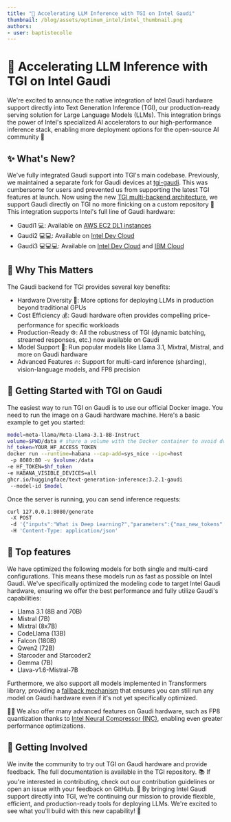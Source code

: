 ```yaml
---
title: "🚀 Accelerating LLM Inference with TGI on Intel Gaudi"
thumbnail: /blog/assets/optimum_intel/intel_thumbnail.png
authors:
- user: baptistecolle
---
```


# 🚀 Accelerating LLM Inference with TGI on Intel Gaudi

We're excited to announce the native integration of Intel Gaudi hardware support directly into Text Generation Inference (TGI), our production-ready serving solution for Large Language Models (LLMs). This integration brings the power of Intel's specialized AI accelerators to our high-performance inference stack, enabling more deployment options for the open-source AI community 🎉

## ✨ What's New? 

We've fully integrated Gaudi support into TGI's main codebase. Previously, we maintained a separate fork for Gaudi devices at [tgi-gaudi](https://github.com/huggingface/tgi-gaudi). This was cumbersome for users and prevented us from supporting the latest TGI features at launch. Now using the new [TGI multi-backend architecture](https://huggingface.co/blog/tgi-multi-backend), we support Gaudi directly on TGI no more finicking on a custom repository 🙌
This integration supports Intel's full line of Gaudi hardware:
- Gaudi1 💻: Available on [AWS EC2 DL1 instances](https://aws.amazon.com/ec2/instance-types/dl1/)
- Gaudi2 💻💻: Available on [Intel Dev Cloud](https://ai.cloud.intel.com/)
- Gaudi3 💻💻💻: Available on [Intel Dev Cloud](https://ai.cloud.intel.com/) and [IBM Cloud](https://www.ibm.com/cloud)

## 🌟 Why This Matters 

The Gaudi backend for TGI provides several key benefits:
- Hardware Diversity 🔄: More options for deploying LLMs in production beyond traditional GPUs
- Cost Efficiency 💰: Gaudi hardware often provides compelling price-performance for specific workloads
- Production-Ready ⚙️: All the robustness of TGI (dynamic batching, streamed responses, etc.) now available on Gaudi
- Model Support 🤖: Run popular models like Llama 3.1, Mixtral, Mistral, and more on Gaudi hardware
- Advanced Features 🔥: Support for multi-card inference (sharding), vision-language models, and FP8 precision

## 🚦 Getting Started with TGI on Gaudi 

The easiest way to run TGI on Gaudi is to use our official Docker image. You need to run the image on a Gaudi hardware machine. Here's a basic example to get you started: 

```bash
model=meta-llama/Meta-Llama-3.1-8B-Instruct 
volume=$PWD/data # share a volume with the Docker container to avoid downloading weights every run 
hf_token=YOUR_HF_ACCESS_TOKEN
docker run --runtime=habana --cap-add=sys_nice --ipc=host
 -p 8080:80 -v $volume:/data 
-e HF_TOKEN=$hf_token 
-e HABANA_VISIBLE_DEVICES=all
ghcr.io/huggingface/text-generation-inference:3.2.1-gaudi
 --model-id $model 
```

Once the server is running, you can send inference requests: 

```bash
curl 127.0.0.1:8080/generate
 -X POST
 -d '{"inputs":"What is Deep Learning?","parameters":{"max_new_tokens":32}}'
 -H 'Content-Type: application/json'
```

## 🎉 Top features

We have optimized the following models for both single and multi-card configurations. This means these models run as fast as possible on Intel Gaudi. We've specifically optimized the modeling code to target Intel Gaudi hardware, ensuring we offer the best performance and fully utilize Gaudi's capabilities:

- Llama 3.1 (8B and 70B)
- Mistral (7B)
- Mixtral (8x7B)
- CodeLlama (13B)
- Falcon (180B)
- Qwen2 (72B) 
- Starcoder and Starcoder2 
- Gemma (7B) 
- Llava-v1.6-Mistral-7B 

Furthermore, we also support all models implemented in Transformers library, providing a [fallback mechanism](https://huggingface.co/docs/text-generation-inference/basic_tutorials/non_core_models) that ensures you can still run any model on Gaudi hardware even if it's not yet specifically optimized.

🏃‍♂️ We also offer many advanced features on Gaudi hardware, such as FP8 quantization thanks to [Intel Neural Compressor (INC)](https://docs.habana.ai/en/latest/PyTorch/Inference_on_PyTorch/Quantization/Inference_Using_FP8.html), enabling even greater performance optimizations.

## 💪 Getting Involved 

We invite the community to try out TGI on Gaudi hardware and provide feedback. The full documentation is available in the TGI repository. 📚 If you're interested in contributing, check out our contribution guidelines or open an issue with your feedback on GitHub. 🤝 By bringing Intel Gaudi support directly into TGI, we're continuing our mission to provide flexible, efficient, and production-ready tools for deploying LLMs. We're excited to see what you'll build with this new capability! 🎉
